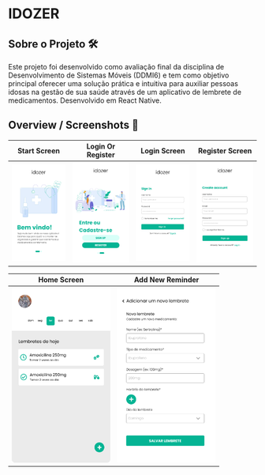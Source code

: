 # IDOZER

## Sobre o Projeto 🛠️

Este projeto foi desenvolvido como avaliação final da disciplina de Desenvolvimento de Sistemas Móveis (DDMI6) e tem como objetivo principal oferecer uma solução prática e intuitiva para auxiliar pessoas idosas na gestão de sua saúde através de um aplicativo de lembrete de medicamentos. Desenvolvido em React Native.

## Overview / Screenshots 📸

|                         Start Screen                         |                         Login Or Register                          |                       Login Screen                       |                      Register Screen                      |
| :----------------------------------------------------------: | :----------------------------------------------------------------: | :------------------------------------------------------: | :-------------------------------------------------------: |
| <img src="./assets/screenshots/startpage.png" width="200" /> | <img src="./assets/screenshots/loginorregister.png" width="200" /> | <img src="./assets/screenshots/login.png" width="200" /> | <img src="./assets/screenshots/signup.png" width="200" /> |

|                       Home Screen                       |                        Add New Reminder                        |
| :-----------------------------------------------------: | :------------------------------------------------------------: |
| <img src="./assets/screenshots/home.png" width="200" /> | <img src="./assets/screenshots/addreminder.png" width="200" /> |
